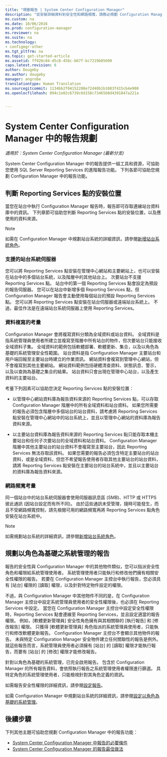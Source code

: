```yaml
---
title: "規劃報告 | System Center Configuration Manager"
description: "從安裝詳細資料到安全性和網路頻寬，請務必規劃 Configuration Manager 中的報告。"
ms.custom: na
ms.date: 10/06/2016
ms.prod: configuration-manager
ms.reviewer: na
ms.suite: na
ms.technology:
- configmgr-other
ms.tgt_pltfrm: na
ms.topic: get-started-article
ms.assetid: ff920c84-d5c8-458c-b67f-bc7219b05690
caps.latest.revision: 6
author: Dougeby
ms.author: dougeby
manager: angrobe
translationtype: Human Translation
ms.sourcegitcommit: 1134bb2f04152288e72d40b1b1083f415cb4e900
ms.openlocfilehash: 894c1e02c6739c6d158c73465b8d4391847a221a


---
```

# <a name="planning-for-reporting-in-system-center-configuration-manager"></a>System Center Configuration Manager 中的報告規劃

*適用於：System Center Configuration Manager (最新分支)*

System Center Configuration Manager 中的報告提供一組工具和資源，可協助您使用 SQL Server Reporting Services 的進階報告功能。 下列各節可協助您規劃 Configuration Manager 中的報告功能。  

##  <a name="a-namebkmkinstallreportingservicespointa-determine-where-to-install-the-reporting-services-point"></a><a name="BKMK_InstallReportingServicesPoint"></a> 判斷 Reporting Services 點的安裝位置  
 當您在站台中執行 Configuration Manager 報告時，報告即可存取連線站台資料庫中的資訊。 下列章節可協助您判斷 Reporting Services 點的安裝位置，以及應使用的資料來源。  

> [!NOTE]  
>  如需在 Configuration Manager 中規劃站台系統的詳細資訊，請參閱[新增站台系統角色](../deploy/configure/add-site-system-roles.md)。  

###  <a name="a-namebkmksupportedsiteserversa-supported-site-system-servers"></a><a name="BKMK_SupportedSiteServers"></a> 支援的站台系統伺服器  
 您可以將 Reporting Services 點安裝在管理中心網站和主要網站上，也可以安裝在站台中的多個站台系統，以及階層中的其他站台上。 次要站台不支援 Reporting Services 點。 站台中的第一個 Reporting Services 點會設定為預設的報告伺服器。 您可以在站台中新增多個 Reporting Services 點，但 Configuration Manager 報告會主動使用每個站台的預設 Reporting Services 點。 您可以將 Reporting Services 點安裝在站台伺服器或遠端站台系統上。 不過，最佳作法是在遠端站台系統伺服器上使用 Reporting Services。  

###  <a name="a-namebkmkdatareplicationa-data-replication-considerations"></a><a name="BKMK_DataReplication"></a> 資料複寫的考量  
 Configuration Manager 會將複寫資料分類為全域資料或站台資料。 全域資料是指系統管理員使用者所建立並複寫至階層中所有站台的物件，但次要站台只能接收全域資料子集。 全域資料的範例包括軟體部署、軟體更新、集合，以及以角色為基礎的系統管理安全性範圍。 站台資料是指 Configuration Manager 主要站台和用戶端回報至主要站台時建立的作業資訊。 網站資料會複寫到管理中心網站，但不會複寫到其他主要網站。 網站資料範例包括硬體清查資料、狀態訊息、警示，以及以查詢為基礎之集合的結果。 站台資料只會出現在管理中心站台，以及產生資料的主要站台。  

 考量下列因素可以協助您決定 Reporting Services 點的安裝位置：  

-   以管理中心網站資料庫為報告資料來源的 Reporting Services 點，可以存取 Configuration Manager 階層中的所有全域資料和站台資料。 如果您所需要的報告必須包含階層中多個站台的站台資料，請考慮將 Reporting Services 點安裝在管理中心網站中的站台系統上，並且以管理中心網站的資料庫為報告資料來源。  

-   以主要站台資料庫為報告資料來源的 Reporting Services 點只能存取本機主要站台和任何子次要站台的全域資料和站台資料。 Configuration Manager 階層中其他主要站台的站台資料不會複寫至主要站台，因此 Reporting Services 無法存取該資料。 如果您需要的報告必須包含特定主要站台的站台資料，或是全域資料，但您不希望報告使用者存取其他主要站台的站台資料，請將 Reporting Services 點安裝在主要站台的站台系統中，並且以主要站台的資料庫為報告資料來源。  

###  <a name="a-namebkmknetworkbandwidtha-network-bandwidth-considerations"></a><a name="BKMK_NetworkBandwidth"></a> 網路頻寬考量  
 同一個站台中的站台系統伺服器會使用伺服器訊息區 (SMB)、HTTP 或 HTTPS 彼此通訊 (因站台設定而有所不同)。 由於這些通訊未受管理，隨時可能發生，而且不受網路頻寬控制，請先檢閱可用的網路頻寬再將 Reporting Services 點角色安裝在站台系統中。  

> [!NOTE]  
>  如需規劃站台系統的詳細資訊，請參閱[新增站台系統角色](../deploy/configure/add-site-system-roles.md)。  

##  <a name="a-namebkmkrolebaseadministrationa-planning-for-role-based-administration-for-reports"></a><a name="BKMK_RoleBaseAdministration"></a> 規劃以角色為基礎之系統管理的報告  
 報告的安全性與 Configuration Manager 中的其他物件類似，您可以指派安全性角色和權限給系統管理使用者。 系統管理使用者只能執行和修改他們擁有相關安全性權限的報告。 若要在 Configuration Manager 主控台中執行報告，您必須具有 [站台] 權限的 [讀取] 權限，以及針對特定物件設定的權限。  

 不過，與 Configuration Manager 中其他物件不同的是，在 Configuration Manager 主控台中設定系統管理員使用者的安全性權限後，也必須在 Reporting Services 中設定。 當您在 Configuration Manager 主控台中設定安全性權限時，Reporting Services 點會連線至 Reporting Services，並且設定適當的報告權限。 例如，[軟體更新管理員]  安全性角色擁有與其相關聯的 [執行報告]  和 [修改報告]  權限。 只獲得 [軟體更新管理員]  角色指派的系統管理員使用者，只能執行和修改軟體更新報告。 Configuration Manager 主控台不會顯示其他物件的報告。 未與特定 Configuration Manager 安全物件建立任何關聯性的報告是例外。 就這些報告而言，系統管理員使用者必須擁有 [站台]  的 [讀取]  權限才能執行報告，而要有 [站台]  的 [修改]  權限才能修改報告。  

 針對以角色為基礎的系統管理，已完全啟用報告。 包含於 Configuration Manager 的所有報告資料，會依照執行報告之系統管理使用者權限進行篩選。 具特定角色的系統管理使用者，只能檢視針對其角色定義的資訊。  

 如需報告安全性權限的詳細資訊，請參閱[設定報告](configuring-reporting.md)。  

 如需 Configuration Manager 中規劃站台系統的詳細資訊，請參閱[設定以角色為基礎的系統管理](../deploy/configure/configure-role-based-administration.md)。  

## <a name="next-steps"></a>後續步驟  
 下列其他主題可協助您規劃 Configuration Manager 中的報告功能：  

-   [System Center Configuration Manager 中報告的必要條件](../../../core/servers/manage/prerequisites-for-reporting.md)  
-   [System Center Configuration Manager 的報告最佳做法](../../../core/servers/manage/best-practices-for-reporting.md)  



<!--HONumber=Nov16_HO1-->


